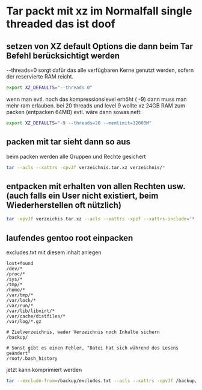 # Tar packt mit xz im Normalfall single threaded das ist doof

## setzen von XZ default Options die dann beim Tar Befehl berücksichtigt werden

--threads=0 sorgt dafür das alle verfügbaren Kerne genutzt werden, sofern der reservierte RAM reicht.

```bash
export XZ_DEFAULTS="--threads 0"
``` 

wenn man evtl. noch das kompressionslevel erhöht ( -9) dann muss man mehr ram erlauben. bei 20 threads und level 9 wollte xz 24GB RAM zum packen (entpacken 64MB)
evtl. wäre dann sowas nett: 

```bash
export XZ_DEFAULTS="-9 --threads=20 --memlimit=32000M"
``` 


## packen mit tar sieht dann so aus

beim packen werden alle Gruppen und Rechte gesichert
```bash
tar --acls --xattrs -cpvJf verzeichnis.tar.xz verzeichnis/*

``` 

## entpacken mit erhalten von allen Rechten usw. (auch falls ein User nicht existiert, beim Wiederherstellen oft nützlich)
```bash
tar -xpvJf verzeichis.tar.xz --acls --xattrs -xpzf --xattrs-include='*.*' --numeric-owner
```

## laufendes gentoo root einpacken

excludes.txt mit diesem inhalt anlegen
```
lost+found
/dev/*
/proc/*
/sys/*
/tmp/*
/home/*
/var/tmp/*
/var/lock/*
/var/run/*
/var/lib/libvirt/*
/var/cache/distfiles/*
/var/log/*.gz

# Zielverzeichnis, weder Verzeichnis noch Inhalte sichern
/backup/

# Sonst gibt es einen Fehler, "Datei hat sich während des Lesens geändert"
/root/.bash_history
```

jetzt kann komprimiert werden
```bash
tar --exclude-from=/backup/excludes.txt --acls --xattrs -cpvJf /backup/root-$(date +"%Y%m%d%H%M%S").tar.xz /
``` 


